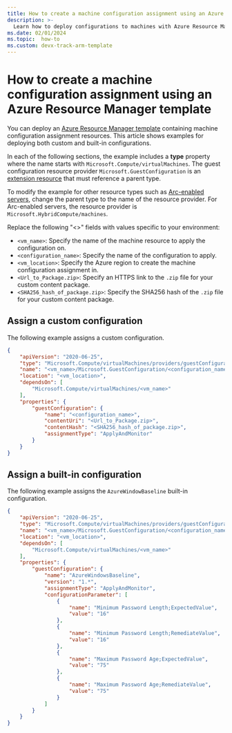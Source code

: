 ```yaml
---
title: How to create a machine configuration assignment using an Azure Resource Manager template
description: >-
  Learn how to deploy configurations to machines with Azure Resource Manager templates.
ms.date: 02/01/2024
ms.topic:  how-to
ms.custom: devx-track-arm-template
---
```


# How to create a machine configuration assignment using an Azure Resource Manager template

You can deploy an [Azure Resource Manager template][01] containing machine configuration assignment
resources. This article shows examples for deploying both custom and built-in configurations.

In each of the following sections, the example includes a **type** property where the name starts
with `Microsoft.Compute/virtualMachines`. The guest configuration resource provider
`Microsoft.GuestConfiguration` is an [extension resource][02] that must reference a parent type.

To modify the example for other resource types such as [Arc-enabled servers][03], change the parent
type to the name of the resource provider. For Arc-enabled servers, the resource provider is
`Microsoft.HybridCompute/machines`.

Replace the following "<>" fields with values specific to your environment:

- `<vm_name>`: Specify the name of the machine resource to apply the configuration on.
- `<configuration_name>`: Specify the name of the configuration to apply.
- `<vm_location>`: Specify the Azure region to create the  machine configuration assignment in.
- `<Url_to_Package.zip>`: Specify an HTTPS link to the `.zip` file for your custom content package.
- `<SHA256_hash_of_package.zip>`: Specify the SHA256 hash of the `.zip` file for your custom
  content package.

## Assign a custom configuration

The following example assigns a custom configuration.

```json
{
    "apiVersion": "2020-06-25",
    "type": "Microsoft.Compute/virtualMachines/providers/guestConfigurationAssignments",
    "name": "<vm_name>/Microsoft.GuestConfiguration/<configuration_name>",
    "location": "<vm_location>",
    "dependsOn": [
        "Microsoft.Compute/virtualMachines/<vm_name>"
    ],
    "properties": {
        "guestConfiguration": {
            "name": "<configuration_name>",
            "contentUri": "<Url_to_Package.zip>",
            "contentHash": "<SHA256_hash_of_package.zip>",
            "assignmentType": "ApplyAndMonitor"
        }
    }
}
```

## Assign a built-in configuration

The following example assigns the `AzureWindowBaseline` built-in configuration.

```json
{
    "apiVersion": "2020-06-25",
    "type": "Microsoft.Compute/virtualMachines/providers/guestConfigurationAssignments",
    "name": "<vm_name>/Microsoft.GuestConfiguration/<configuration_name>",
    "location": "<vm_location>",
    "dependsOn": [
        "Microsoft.Compute/virtualMachines/<vm_name>"
    ],
    "properties": {
        "guestConfiguration": {
            "name": "AzureWindowsBaseline",
            "version": "1.*",
            "assignmentType": "ApplyAndMonitor",
            "configurationParameter": [
                {
                    "name": "Minimum Password Length;ExpectedValue",
                    "value": "16"
                },
                {
                    "name": "Minimum Password Length;RemediateValue",
                    "value": "16"
                },
                {
                    "name": "Maximum Password Age;ExpectedValue",
                    "value": "75"
                },
                {
                    "name": "Maximum Password Age;RemediateValue",
                    "value": "75"
                }
            ]
        }
    }
}
```

<!-- Link reference definitions -->
[01]: /azure/azure-resource-manager/templates/deployment-tutorial-local-template?tabs=azure-powershell
[02]: /azure/azure-resource-manager/management/extension-resource-types
[03]: /azure/azure-arc/servers/overview
